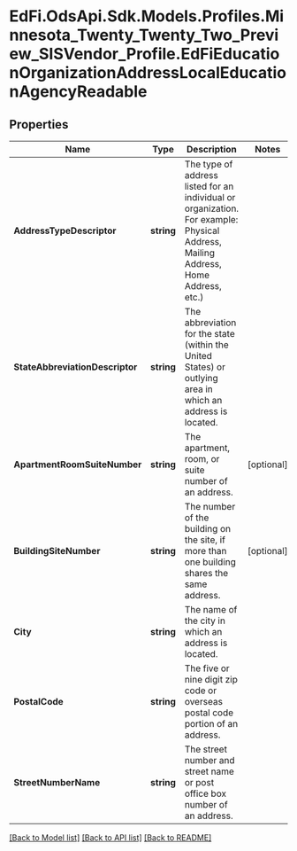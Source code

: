 # EdFi.OdsApi.Sdk.Models.Profiles.Minnesota_Twenty_Twenty_Two_Preview_SISVendor_Profile.EdFiEducationOrganizationAddressLocalEducationAgencyReadable
## Properties

Name | Type | Description | Notes
------------ | ------------- | ------------- | -------------
**AddressTypeDescriptor** | **string** | The type of address listed for an individual or organization.    For example:  Physical Address, Mailing Address, Home Address, etc.) | 
**StateAbbreviationDescriptor** | **string** | The abbreviation for the state (within the United States) or outlying area in which an address is located. | 
**ApartmentRoomSuiteNumber** | **string** | The apartment, room, or suite number of an address. | [optional] 
**BuildingSiteNumber** | **string** | The number of the building on the site, if more than one building shares the same address. | [optional] 
**City** | **string** | The name of the city in which an address is located. | 
**PostalCode** | **string** | The five or nine digit zip code or overseas postal code portion of an address. | 
**StreetNumberName** | **string** | The street number and street name or post office box number of an address. | 

[[Back to Model list]](../README.md#documentation-for-models) [[Back to API list]](../README.md#documentation-for-api-endpoints) [[Back to README]](../README.md)

